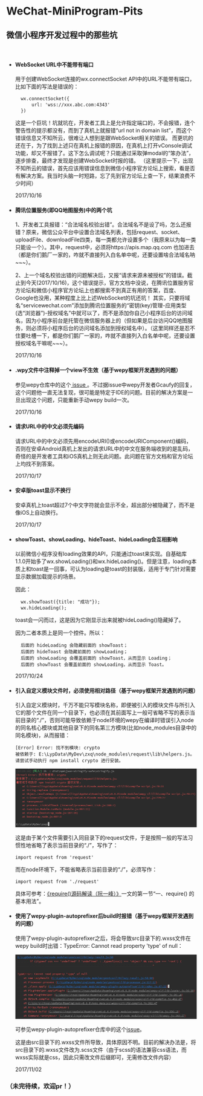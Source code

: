 # WeChat-MiniProgram-Pits
## 微信小程序开发过程中的那些坑

<br>

- #### **WebSocket URL中不能带有端口**

	用于创建WebSocket连接的wx.connectSocket API中的URL不能带有端口，比如下面的写法是错误的：

		wx.connectSocket({
			url: 'wss://xxx.abc.com:4343'
		})

	这是一个巨坑！坑就坑在，开发者工具上是允许指定端口的，不会报错，连个警告性的提示都没有，而到了真机上就报错“url not in domain list”，而这个错误信息又不知所云，很难让人想到是跟WebSocket相关的错误。
而更坑的还在于，为了找到上述只在真机上报错的原因，在真机上打开vConsole调试功能，却又不报错了。这下怎么调试呢？只能通过采取弹modal的“笨办法”，逐步排查，最终才发现是创建WebSocket时报的错。
（这里提示一下，出现不知所云的错误，首先应该用错误信息到微信小程序官方论坛上搜索，看是否有解决方案。我当时头脑一时短路，忘了先到官方论坛上查一下，结果浪费不少时间）

	2017/10/16

- #### **腾讯位置服务(即QQ地图服务)中的两个坑**

	1、开发者工具报错：“合法域名校验出错”。合法域名不是设了吗，怎么还报错？原来，微信公众平台中设置合法域名列表，包括request、socket、uploadFile、downloadFile四类，每一类都允许设置多个（我原来以为每一类只能设一个）。其中，request中，必须将https://apis.map.qq.com 也加进去（都是你们鹅厂一家的，咋就不直接列入白名单中呢，还要设置啥合法域名呐~~~）。

	2、上一个域名校验出错的问题解决后，又报“请求来源未被授权”的错误。截止到今天(2017/10/16)，这个错误提示，官方文档中没说，在腾讯位置服务官方论坛和微信小程序官方论坛上也都搜索不到真正有用的答案，百度、Google也没用，某种程度上比上述WebSocket的坑还坑！
其实，只要将域名“servicewechat.com”添加到腾讯位置服务的“密钥(key)管理-应用类型(选“浏览器”)-授权域名”中就可以了，而不是添加你自己小程序后台的访问域名，因为小程序前台是托管在微信服务器上的（但如果是后台访问QQ地图服务，则必须将小程序后台的访问域名添加到授权域名中）。（这里同样还是忍不住要吐槽一下，都是你们鹅厂一家的，咋就不直接列入白名单中呢，还要设置授权域名干嘛呢~~~）。

	2017/10/16

- #### **.wpy文件中注释掉一个view不生效（基于wepy框架开发遇到的问题）**

	参见wepy仓库中的这个[ issue ](https://github.com/wepyjs/wepy/issues/418)。不过据issue中wepy开发者Gcaufy的回复，这个问题他一直无法复现，很可能是特定于IDE的问题。目前的解决方案是一旦出现这个问题，只能重新手动wepy build一次。
	
	2017/10/16

- #### **请求URL中的中文必须先编码**

	请求URL中的中文必须先用encodeURI()或encodeURIComponent()编码，否则在安卓Android真机上发出的请求URL中的中文在服务端收到的是乱码，奇怪的是开发者工具和iOS真机上则无此问题。此问题在官方文档和官方论坛上均找不到答案。
	
	2017/10/17

- #### **安卓版toast显示不换行**

	安卓真机上toast超过7个中文字符就会显示不全，超出部分被隐藏了，而不是像iOS上自动换行。
	
	2017/10/17

- #### **showToast、showLoading、hideToast、hideLoading会互相影响**

	以前微信小程序没有loading效果的API，只能通过toast来实现。自基础库1.1.0开始多了wx.showLoading()和wx.hideLoading()。但是注意，loading本质上和toast是一回事，可认为loading是toast的封装版，适用于专门针对需要显示数据加载提示的场景。

	因此：

		wx.showToast({title: "成功"}); 
		wx.hideLoading();

	toast会一闪而过，这是因为它刚显示出来就被hideLoading()隐藏掉了。

	因为二者本质上是同一个控件。所以：
	
		后面的 hideLoading 会隐藏前面的 showToast；
		后面的 hideToast 会隐藏前面的 showLoading；
		后面的 showLoading 会覆盖前面的 showToast，从而显示 Loading；
		后面的 showToast 会覆盖前面的 showLoading，从而显示 Toast。
	
	2017/10/24

- #### **引入自定义模块文件时，必须使用相对路径（基于wepy框架开发遇到的问题）**

	引入自定义模块时，千万不能只写模块名称，即便被引入的模块文件与所引入它的那个文件在同一个目录下，也必须在其前面写上一般可省略不写的表示当前目录的“./”，否则可能导致依赖于node环境的wepy在编译时错误引入node的同名核心模块或其他目录下的同名第三方模块(比如node_modules目录中的同名模块)，从而报错：
	```
	[Error] Error: 找不到模块: crypto
	被依赖于: E:\LypData\MyDev\zxq\node_modules\request\lib\helpers.js。
	请尝试手动执行 npm install crypto 进行安装。
	```
	![image](https://github.com/aben1188/WeChat-MiniProgram-Pits/blob/master/images/%E5%BE%AE%E4%BF%A1%E5%9B%BE%E7%89%87_20171101205428.png)
	
	这是由于某个文件需要引入同目录下的request文件，于是按照一般的写法习惯性地省略了表示当前目录的“./”，写作了：
	```
	import request from 'request'
	```
	而在node环境下，不能省略表示当前目录的“./”，必须写作：
	```
	import request from './request'
	```
	具体可参考：[《require()源码解读（阮一峰）》](http://www.ruanyifeng.com/blog/2015/05/require.html)一文的第一节“一、require() 的基本用法”。

	
- #### **使用了wepy-plugin-autoprefixer后build时报错（基于wepy框架开发遇到的问题）**

	使用了wepy-plugin-autoprefixer之后，将会导致src目录下的.wxss文件在wepy build时出错：TypeError: Cannot read property 'type' of null：
	
	![image](https://github.com/aben1188/WeChat-MiniProgram-Pits/blob/master/images/QQ%E6%88%AA%E5%9B%BE20171102162656.jpg)
	
	可参见wepy-plugin-autoprefixer仓库中的这个[issue](https://github.com/li-xianfeng/wepy-plugin-a)。
	
    这是由src目录下的.wxss文件所导致，具体原因不明。目前的解决办法是，将src目录下的.wxss文件改为.scss文件（由于scss的语法兼容css语法，而wxss实际就是css，因此只需改文件后缀即可，无需修改文件内容）

	2017/11/02

### （未完待续，欢迎pr！）
